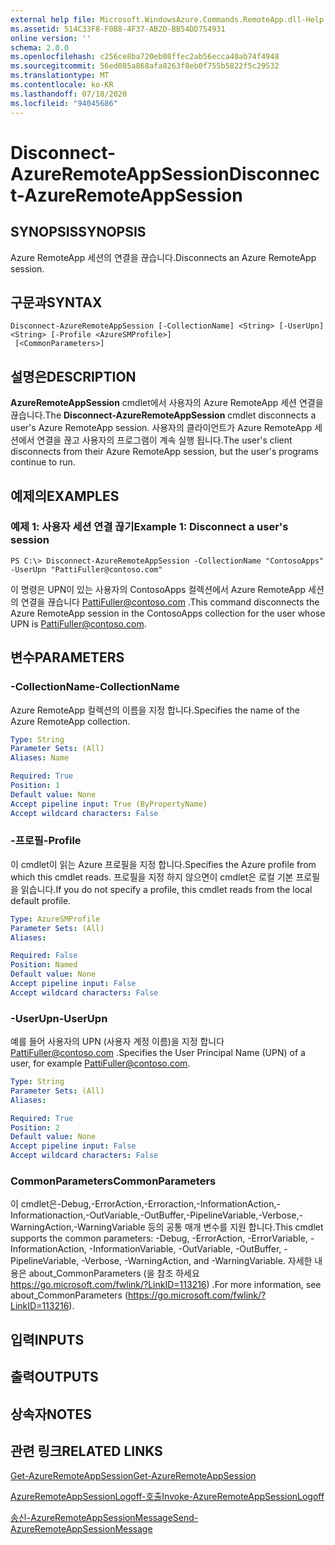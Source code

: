 ```yaml
---
external help file: Microsoft.WindowsAzure.Commands.RemoteApp.dll-Help.xml
ms.assetid: 514C33F8-F0B8-4F37-AB2D-BB54DD754931
online version: ''
schema: 2.0.0
ms.openlocfilehash: c256ce8ba720eb08ffec2ab56ecca40ab74f4948
ms.sourcegitcommit: 56ed085a868afa8263f8eb0f755b5822f5c29532
ms.translationtype: MT
ms.contentlocale: ko-KR
ms.lasthandoff: 07/18/2020
ms.locfileid: "94045686"
---
```

# <span data-ttu-id="36795-101">Disconnect-AzureRemoteAppSession</span><span class="sxs-lookup"><span data-stu-id="36795-101">Disconnect-AzureRemoteAppSession</span></span>

## <span data-ttu-id="36795-102">SYNOPSIS</span><span class="sxs-lookup"><span data-stu-id="36795-102">SYNOPSIS</span></span>
<span data-ttu-id="36795-103">Azure RemoteApp 세션의 연결을 끊습니다.</span><span class="sxs-lookup"><span data-stu-id="36795-103">Disconnects an Azure RemoteApp session.</span></span>

## <span data-ttu-id="36795-104">구문과</span><span class="sxs-lookup"><span data-stu-id="36795-104">SYNTAX</span></span>

```
Disconnect-AzureRemoteAppSession [-CollectionName] <String> [-UserUpn] <String> [-Profile <AzureSMProfile>]
 [<CommonParameters>]
```

## <span data-ttu-id="36795-105">설명은</span><span class="sxs-lookup"><span data-stu-id="36795-105">DESCRIPTION</span></span>
<span data-ttu-id="36795-106">**AzureRemoteAppSession** cmdlet에서 사용자의 Azure RemoteApp 세션 연결을 끊습니다.</span><span class="sxs-lookup"><span data-stu-id="36795-106">The **Disconnect-AzureRemoteAppSession** cmdlet disconnects a user's Azure RemoteApp session.</span></span>
<span data-ttu-id="36795-107">사용자의 클라이언트가 Azure RemoteApp 세션에서 연결을 끊고 사용자의 프로그램이 계속 실행 됩니다.</span><span class="sxs-lookup"><span data-stu-id="36795-107">The user's client disconnects from their Azure RemoteApp session, but the user's programs continue to run.</span></span>

## <span data-ttu-id="36795-108">예제의</span><span class="sxs-lookup"><span data-stu-id="36795-108">EXAMPLES</span></span>

### <span data-ttu-id="36795-109">예제 1: 사용자 세션 연결 끊기</span><span class="sxs-lookup"><span data-stu-id="36795-109">Example 1: Disconnect a user's session</span></span>
```
PS C:\> Disconnect-AzureRemoteAppSession -CollectionName "ContosoApps" -UserUpn "PattiFuller@contoso.com"
```

<span data-ttu-id="36795-110">이 명령은 UPN이 있는 사용자의 ContosoApps 컬렉션에서 Azure RemoteApp 세션의 연결을 끊습니다 PattiFuller@contoso.com .</span><span class="sxs-lookup"><span data-stu-id="36795-110">This command disconnects the Azure RemoteApp session in the ContosoApps collection for the user whose UPN is PattiFuller@contoso.com.</span></span>

## <span data-ttu-id="36795-111">변수</span><span class="sxs-lookup"><span data-stu-id="36795-111">PARAMETERS</span></span>

### <span data-ttu-id="36795-112">-CollectionName</span><span class="sxs-lookup"><span data-stu-id="36795-112">-CollectionName</span></span>
<span data-ttu-id="36795-113">Azure RemoteApp 컬렉션의 이름을 지정 합니다.</span><span class="sxs-lookup"><span data-stu-id="36795-113">Specifies the name of the Azure RemoteApp collection.</span></span>

```yaml
Type: String
Parameter Sets: (All)
Aliases: Name

Required: True
Position: 1
Default value: None
Accept pipeline input: True (ByPropertyName)
Accept wildcard characters: False
```

### <span data-ttu-id="36795-114">-프로필</span><span class="sxs-lookup"><span data-stu-id="36795-114">-Profile</span></span>
<span data-ttu-id="36795-115">이 cmdlet이 읽는 Azure 프로필을 지정 합니다.</span><span class="sxs-lookup"><span data-stu-id="36795-115">Specifies the Azure profile from which this cmdlet reads.</span></span>
<span data-ttu-id="36795-116">프로필을 지정 하지 않으면이 cmdlet은 로컬 기본 프로필을 읽습니다.</span><span class="sxs-lookup"><span data-stu-id="36795-116">If you do not specify a profile, this cmdlet reads from the local default profile.</span></span>

```yaml
Type: AzureSMProfile
Parameter Sets: (All)
Aliases: 

Required: False
Position: Named
Default value: None
Accept pipeline input: False
Accept wildcard characters: False
```

### <span data-ttu-id="36795-117">-UserUpn</span><span class="sxs-lookup"><span data-stu-id="36795-117">-UserUpn</span></span>
<span data-ttu-id="36795-118">예를 들어 사용자의 UPN (사용자 계정 이름)을 지정 합니다 PattiFuller@contoso.com .</span><span class="sxs-lookup"><span data-stu-id="36795-118">Specifies the User Principal Name (UPN) of a user, for example PattiFuller@contoso.com.</span></span>

```yaml
Type: String
Parameter Sets: (All)
Aliases: 

Required: True
Position: 2
Default value: None
Accept pipeline input: False
Accept wildcard characters: False
```

### <span data-ttu-id="36795-119">CommonParameters</span><span class="sxs-lookup"><span data-stu-id="36795-119">CommonParameters</span></span>
<span data-ttu-id="36795-120">이 cmdlet은-Debug,-ErrorAction,-Erroraction,-InformationAction,-Informationaction,-OutVariable,-OutBuffer,-PipelineVariable,-Verbose,-WarningAction,-WarningVariable 등의 공통 매개 변수를 지원 합니다.</span><span class="sxs-lookup"><span data-stu-id="36795-120">This cmdlet supports the common parameters: -Debug, -ErrorAction, -ErrorVariable, -InformationAction, -InformationVariable, -OutVariable, -OutBuffer, -PipelineVariable, -Verbose, -WarningAction, and -WarningVariable.</span></span> <span data-ttu-id="36795-121">자세한 내용은 about_CommonParameters (을 참조 하세요 https://go.microsoft.com/fwlink/?LinkID=113216) .</span><span class="sxs-lookup"><span data-stu-id="36795-121">For more information, see about_CommonParameters (https://go.microsoft.com/fwlink/?LinkID=113216).</span></span>

## <span data-ttu-id="36795-122">입력</span><span class="sxs-lookup"><span data-stu-id="36795-122">INPUTS</span></span>

## <span data-ttu-id="36795-123">출력</span><span class="sxs-lookup"><span data-stu-id="36795-123">OUTPUTS</span></span>

## <span data-ttu-id="36795-124">상속자</span><span class="sxs-lookup"><span data-stu-id="36795-124">NOTES</span></span>

## <span data-ttu-id="36795-125">관련 링크</span><span class="sxs-lookup"><span data-stu-id="36795-125">RELATED LINKS</span></span>

[<span data-ttu-id="36795-126">Get-AzureRemoteAppSession</span><span class="sxs-lookup"><span data-stu-id="36795-126">Get-AzureRemoteAppSession</span></span>](./Get-AzureRemoteAppSession.md)

[<span data-ttu-id="36795-127">AzureRemoteAppSessionLogoff-호출</span><span class="sxs-lookup"><span data-stu-id="36795-127">Invoke-AzureRemoteAppSessionLogoff</span></span>](./Invoke-AzureRemoteAppSessionLogoff.md)

[<span data-ttu-id="36795-128">송신-AzureRemoteAppSessionMessage</span><span class="sxs-lookup"><span data-stu-id="36795-128">Send-AzureRemoteAppSessionMessage</span></span>](./Send-AzureRemoteAppSessionMessage.md)


